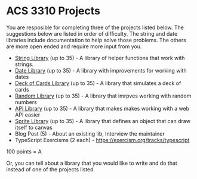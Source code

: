 # ACS 3310 Projects

You are resposible for completing three of the projects listed below. The suggestions below are listed in order of difficulty. The string and date libraries include documentation to help solve those problems. The others are more open ended and require more input from you.

- [String Library] (up to 35) - A library of helper functions that work with strings. 
- [Date Library] (up to 35) - A library with improvements for working with dates
- [Deck of Cards Library] (up to 35) - A library that simulates a deck of cards
- [Random Library] (up to 35) - A library that imrpves working with random numbers
- [API Library] (up to 35) - A library that makes makes working with a web API easier
- [Sprite Library] (up to 35) - A library that defines an object that can draw itself to canvas
- Blog Post (5) - About an existing lib, Interview the maintainer
- TypeScript Exercisms (2 each) - https://exercism.org/tracks/typescript

100 points = A


[Date Library]: ./project-date-lib.md
[Random Library]: ./project-random-lib.md 
[API Library]: ./project-api-lib.md
[Deck of Cards Library]: ./project-deck-of-cards-lib.md
[Sprite Library]: ./project-sprite-canvas.md
[String Library]: ./project-string-lib.md

Or, you can tell about a library that you would like to write and do that instead of one of the projects listed. 

<!-- 

Alternative Assignments

Complete JS Exercisms - 1 point each

 -->